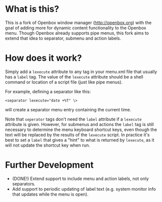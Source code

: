 # What is this?
This is a fork of Openbox window manager (http://openbox.org) with the goal of adding more for dynamic content functionality to the Openbox menu. Though Openbox already supports pipe menus, this fork aims to extend that idea to separator, submenu and action labels.

# How does it work?
Simply add a `lexecute` attribute to any tag in your menu.xml file that usually has a `label` tag. The value of the `lexecute` attribute should be a shell command or location of a script file (just like pipe menus).

For example, defining a separator like this:
```
<separator lexecute="date +%T" \>
```
will create a separator menu entry containing the current time.

Note that `seperator` tags don't need the `label` attribute if a `lexecute` attribute is given. However, for submenus and actions the `label` tag is still necessary to determine the menu keyboard shortcut keys, even though the text will be replaced by the results of the `lexecute` script. In practice it's best to set a `label` that gives a "hint" to what is returned by `lexecute`, as it will not update the shortcut key when run.

# Further Development
- (DONE!) Extend support to include menu and action labels, not only separators.
- Add support to periodic updating of label text (e.g. system monitor info that updates while the menu is open).
